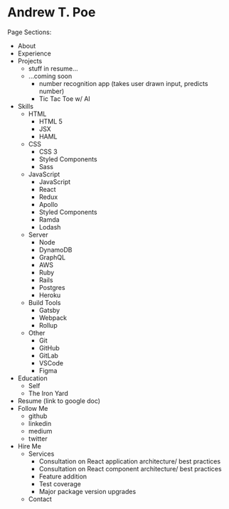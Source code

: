 # Andrew T. Poe

Page Sections:

- About
- Experience
- Projects
  - stuff in resume...
  - ...coming soon
    - number recognition app (takes user drawn input, predicts number)
    - Tic Tac Toe w/ AI
- Skills
  - HTML
    - HTML 5
    - JSX
    - HAML
  - CSS
    - CSS 3
    - Styled Components
    - Sass
  - JavaScript
    - JavaScript
    - React
    - Redux
    - Apollo
    - Styled Components
    - Ramda
    - Lodash
  - Server
    - Node
    - DynamoDB
    - GraphQL
    - AWS
    - Ruby
    - Rails
    - Postgres
    - Heroku
  - Build Tools
    - Gatsby
    - Webpack
    - Rollup
  - Other
    - Git
    - GitHub
    - GitLab
    - VSCode
    - Figma
- Education
  - Self
  - The Iron Yard
- Resume (link to google doc)
- Follow Me
  - github
  - linkedin
  - medium
  - twitter
- Hire Me
  - Services
    - Consultation on React application architecture/ best practices
    - Consultation on React component architecture/ best practices
    - Feature addition
    - Test coverage
    - Major package version upgrades
  - Contact
